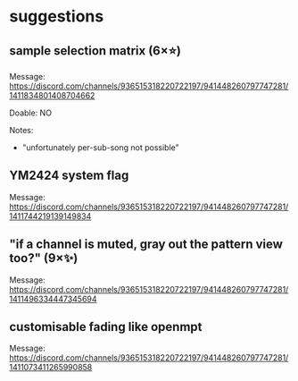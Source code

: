 # suggestions

## sample selection matrix (6×⭐)

Message: https://discord.com/channels/936515318220722197/941448260797747281/1411834801408704662

Doable: NO

Notes:
- "unfortunately per-sub-song not possible"

## YM2424 system flag

Message: https://discord.com/channels/936515318220722197/941448260797747281/1411744219139149834

## "if a channel is muted, gray out the pattern view too?" (9×✨)

Message: https://discord.com/channels/936515318220722197/941448260797747281/1411496334447345694

## customisable fading like openmpt

Message: https://discord.com/channels/936515318220722197/941448260797747281/1411073411265990858
